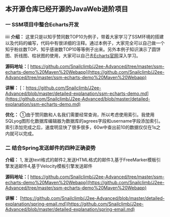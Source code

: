 
## 本开源仓库已经开源的JavaWeb进阶项目
### 一 SSM项目中整合Echarts开发
iiii
**介绍：** 这里只是以知乎赞同数TOP10为例子，带着大家学习了SSM环境的搭建以及代码的编写，代码中有很详细的注释。通过本例子，大家完全可以自己做一个知乎粉丝数TOP、知乎感谢数TOP10等等例子出来。另外本例子知识演示了圆饼图、折线图、柱状图的使用，大家可以自己去[Echarts官网](https://link.juejin.im/?target=http%3A%2F%2Fecharts.baidu.com%2Findex.html)深入学习。

**源码地址：**[ https://github.com/Snailclimb/J2ee-Advanced/tree/master/ssm-echarts-demo%20Maven%20Webapp](https://github.com/Snailclimb/J2ee-Advanced/tree/master/ssm-echarts-demo%20Maven%20Webapp)

**讲解：** [：https://github.com/Snailclimb/J2ee-Advanced/blob/master/detailed-explanation/ssm-echarts-demo.md](https://github.com/Snailclimb/J2ee-Advanced/blob/master/detailed-explanation/ssm-echarts-demo.md)

**优化：** ①由于赞同数和人名我们需要经常查询，所以考虑使用索引。我使用SQLyog图形化数据库编辑器为数据库的agrees字段和username字段添加索引。索引添加完成之后，速度明显快了很多很多，60w中查出前10的数据仅仅在1s之内就可以完成。

### 二  结合Spring发送邮件的四种正确姿势

**介绍：** 1, 发送text格式的邮件2,发送HTML格式的邮件3,基于FreeMarker模板引擎发送邮件4,基于Velocity模板引擎发送邮件

**源码地址：**[ https://github.com/Snailclimb/J2ee-Advanced/tree/master/ssm-echarts-demo%20Maven%20Webapp](https://github.com/Snailclimb/J2ee-Advanced/tree/master/ssm-echarts-demo%20Maven%20Webapp)

**讲解：** [https://github.com/Snailclimb/J2ee-Advanced/blob/master/detailed-explanation/spring-email.md](https://github.com/Snailclimb/J2ee-Advanced/blob/master/detailed-explanation/spring-email.md)

